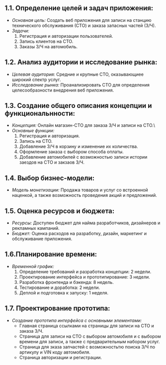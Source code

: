 ## 1.1. Определение целей и задач приложения:
- *Основная цель:* Создать веб приложения для записи на станцию технического обслуживания (СТО) и заказа запасных частей
(З/Ч).
- *Задачи:*
  1) Регистрация и авторизации пользователей.
  2) Запись клиентов на СТО.
  3) Заказы З/Ч на автомобиль.
## 1.2. Анализ аудитории и исследование рынка:
- *Целевая аудитория:* Средние и крупные СТО, оказывающиее широкий спектр услуг.
- *Исследование рынка:* Проанализировать СТО для определения целесообразности внедрения веб приложения.
## 1.3. Создание общего описания концепции и функциональнности:
- *Концепция:* Онлайн магазин-СТО для заказа З/Ч и записи на СТО.\
- *Основные функции:*
  1) Регистрация и авторизация.
  2) Запись на СТО.
  3) Добавление З/Ч в корзину и изменение их количества.
  4) Оформление заказа с выбором способа оплаты.
  5) Добавление автомобилей с возможностью записи истории заездов на СТО и закзаов З/Ч.
## 1.4. Выбор бизнес-модели:
- *Модель монетизации:* Продажа товаров и услуг со встроенной наценкой, а также возможность проведения акций и предложений.
## 1.5. Оценка ресурсов и бюджета:
- *Ресурсы:* Доступен бюджет для найма разработчиков, дизайнеров и рекламных кампаний.
- *Бюджет:* Оценка расходов на разработку, дизайн, маркетинг и обслуживание приложения.
## 1.6.Планирование времени:
- *Временной график:*
  1) Определение требований и разработка концепции: 2 недели.
  2) Проектирование интерфейса и прототипирование: 3 недели.
  3) Разработка фронтенда и бэкенда: 8 недель.
  4) Тестирование и доработка: 2 недели.
  5) Деплой и подготовка к запуску: 1 неделя.
## 1.7. Проектирование прототипа:
- *Создание прототипа интерфейса с основными элементами:*
  - Главная страница ссылками на страницы для записи на СТО и заказа З/Ч.
  - Страница для записи на СТО с выбором автомобиля и с выбором времени для записи, а также с предварительным набором услуг.
  - Страница для зказа запчастей с возможностьтю поиска З/Ч по артикулу и VIN коду автомобиля.
  - Страница авторизации и регистрации.